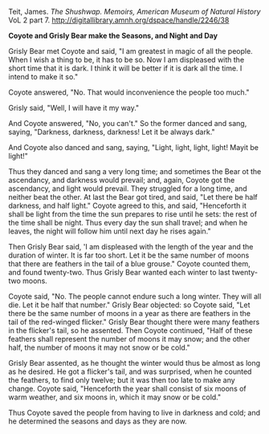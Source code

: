 
Teit, James. *The Shushwap.*  *Memoirs, American Museum of Natural History* VoL  2 part 7. 
http://digitallibrary.amnh.org/dspace/handle/2246/38  

**Coyote and Grisly Bear make the Seasons, and Night and Day**

Grisly Bear met Coyote and said, "I am greatest in magic of all the people. When I wish a thing to be, it has to be so. Now I am displeased with the short time that it is dark. I think it will be better if it is dark all the time. I intend to make it so." 

Coyote answered, "No. That would inconvenience the people too much." 

Grisly said, "Well, I will have it my way." 

And Coyote answered, "No, you can't." So the former danced and sang, saying, "Darkness, darkness, darkness! Let it be always dark."

And Coyote also danced and sang, saying, "Light, light, light, light! Mayit be light!"

Thus they danced and sang a very long time; and sometimes the Bear ot the ascendancy, and darkness would prevail; and, again, Coyote got the ascendancy, and light would prevail. They struggled for a long time, and neither beat the other. At last the Bear got tired, and said, "Let there be half darkness, and half light." Coyote agreed to this, and said, "Henceforth it shall be light from the time the sun prepares to rise until he sets: the rest of the time shall be night. Thus every day the sun shall travel; and when he leaves, the night will follow him until next day he rises again."

Then Grisly Bear said, 'I am displeased with the length of the year and the duration of winter. It is far too short. Let it be the same number of moons that there are feathers in the tail of a blue grouse." Coyote counted them, and found twenty-two. Thus Grisly Bear wanted each winter to last twenty-two moons.

Coyote said, "No. The people cannot endure such a long winter. They will all die. Let it be half that number." Grisly Bear objected: so Coyote said, "Let there be the same number of moons in a year as there are feathers in the tail of the red-winged flicker." Grisly Bear thought there were many feathers in the flicker's tail, so he assented. Then Coyote continued, "Half of these feathers shall represent the number of moons it may snow; and the other half, the number of moons it may not snow or be cold." 

Grisly Bear assented, as he thought the winter would thus be almost as long as he desired. He got a flicker's tail, and was surprised, when he counted the feathers, to find only twelve; but it was then too late to make any change. Coyote said, "Henceforth the year shall consist of six moons of warm weather, and six moons in, which it may snow or be cold."

Thus Coyote saved the people from having to live in darkness and cold; and he determined the seasons and days as they are now.
